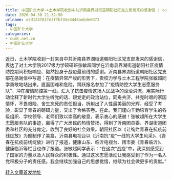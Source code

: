 ```yaml
---
title: 中国矿业大学->土木学院收到中共沂南县界湖街道朝阳社区党支部发来的感谢信 | cumt.net.cn
date: 2020-04-30 21:32:56
urlname: e3d124f81fe3ffbf45e4448aebde6073
tags: 
- 中国矿业大学
categories:
- cumt.net.cn
- 中国矿业大学
---
```

近日，土木学院收到一封来自中共沂南县界湖街道朝阳社区党支部发来的感谢信，表达了对土木学院2017级力学硕研班张敏超同学在沂南县界湖街道朝阳社区疫情防控期间积极响应、毅然投身于战疫最前线的感谢。沂南县界湖街道朝阳社区党支部在感谢信中写道：在疫情异常严峻的形势下，贵校力学与土木工程学院张敏超同学勇敢地站出来，直面困难和危险，踊跃报名参加了“疫情防控大学生志愿服务队”，冲在疫情防控第一线，汇入了抗击疫情这场人民战争的滚滚洪流，用实际行动诠释了新时代大学生听党的话、跟党走的政治站位，同舟共济、共克时艰的家国情怀，不畏艰险、舍生忘死的责任担当，折射出了人性最美丽的光辉，经受了考验，彰显了青春的磅礴力量，交出了合格答卷。在此，我们谨向辛勤培育学生的各级组织、学校领导、老师们致以崇高的敬意，表示衷心的感谢！张敏超所在大学生志愿服务队的事迹，赢得了广大居民的热情赞扬，得到了沂南团县委、界湖街道团委和社区的充分肯定，收到了良好的社会效果。朝阳社区以《让绚烂青春在抗疫前线绽放》为题制作了美篇，沂南县电视台以《沂南抗“疫”一线的大学生风采》、《青春在抗疫前线绽放》进行了报道，健康山东、临沂电视台、团市委《青春临沂》、健康临沂等栏目也作了报道。张敏超同学表示：“在这次“战疫”中，我深刻感受到了国家的力量以及人民群众的积极性。通过这次志愿活动让我感受到了作为一名入党积极分子的责任感。我会继续加强自己的思想觉悟，继续为社会做更多的贡献。”



[转入文章首发地址](http://xwzx.cumt.edu.cn/98/83/c523a563331/page.htm)